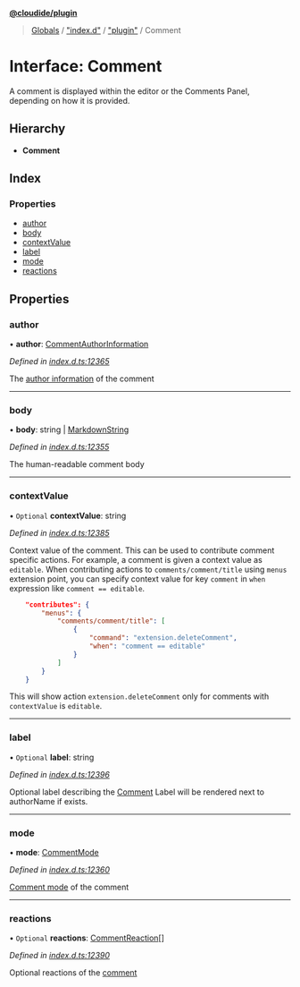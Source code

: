 **[@cloudide/plugin](../README.md)**

> [Globals](../README.md) / ["index.d"](../modules/_index_d_.md) / ["plugin"](../modules/_index_d_._plugin_.md) / Comment

# Interface: Comment

A comment is displayed within the editor or the Comments Panel, depending on how it is provided.

## Hierarchy

* **Comment**

## Index

### Properties

* [author](_index_d_._plugin_.comment.md#author)
* [body](_index_d_._plugin_.comment.md#body)
* [contextValue](_index_d_._plugin_.comment.md#contextvalue)
* [label](_index_d_._plugin_.comment.md#label)
* [mode](_index_d_._plugin_.comment.md#mode)
* [reactions](_index_d_._plugin_.comment.md#reactions)

## Properties

### author

•  **author**: [CommentAuthorInformation](_index_d_._plugin_.commentauthorinformation.md)

*Defined in [index.d.ts:12365](https://github.com/shuyaqian/cloudide-plugin-api/blob/6d83fa1/index.d.ts#L12365)*

The [author information](#CommentAuthorInformation) of the comment

___

### body

•  **body**: string \| [MarkdownString](../classes/_index_d_._plugin_.markdownstring.md)

*Defined in [index.d.ts:12355](https://github.com/shuyaqian/cloudide-plugin-api/blob/6d83fa1/index.d.ts#L12355)*

The human-readable comment body

___

### contextValue

• `Optional` **contextValue**: string

*Defined in [index.d.ts:12385](https://github.com/shuyaqian/cloudide-plugin-api/blob/6d83fa1/index.d.ts#L12385)*

Context value of the comment. This can be used to contribute comment specific actions.
For example, a comment is given a context value as `editable`. When contributing actions to `comments/comment/title`
using `menus` extension point, you can specify context value for key `comment` in `when` expression like `comment == editable`.
```json
	"contributes": {
		"menus": {
			"comments/comment/title": [
				{
					"command": "extension.deleteComment",
					"when": "comment == editable"
				}
			]
		}
	}
```
This will show action `extension.deleteComment` only for comments with `contextValue` is `editable`.

___

### label

• `Optional` **label**: string

*Defined in [index.d.ts:12396](https://github.com/shuyaqian/cloudide-plugin-api/blob/6d83fa1/index.d.ts#L12396)*

Optional label describing the [Comment](#Comment)
Label will be rendered next to authorName if exists.

___

### mode

•  **mode**: [CommentMode](../enums/_index_d_._plugin_.commentmode.md)

*Defined in [index.d.ts:12360](https://github.com/shuyaqian/cloudide-plugin-api/blob/6d83fa1/index.d.ts#L12360)*

[Comment mode](#CommentMode) of the comment

___

### reactions

• `Optional` **reactions**: [CommentReaction](_index_d_._plugin_.commentreaction.md)[]

*Defined in [index.d.ts:12390](https://github.com/shuyaqian/cloudide-plugin-api/blob/6d83fa1/index.d.ts#L12390)*

Optional reactions of the [comment](#Comment)

